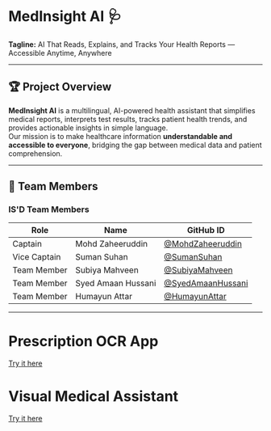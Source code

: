 # MedInsight AI 🩺

**Tagline:** AI That Reads, Explains, and Tracks Your Health Reports — Accessible Anytime, Anywhere

---


## 🏆 Project Overview
**MedInsight AI** is a multilingual, AI-powered health assistant that simplifies medical reports, interprets test results, tracks patient health trends, and provides actionable insights in simple language.  
Our mission is to make healthcare information **understandable and accessible to everyone**, bridging the gap between medical data and patient comprehension.

---

## 👥 Team Members


### IS'D Team Members

| Role           | Name                 | GitHub ID                                   |
|----------------|--------------------|--------------------------------------------|
| Captain        | Mohd Zaheeruddin     | [@MohdZaheeruddin](https://github.com/Mdzaheerjk) |
| Vice Captain   | Suman Suhan          | [@SumanSuhan](https://github.com/SumanSuhan1902-netizen)           |
| Team Member    | Subiya Mahveen       | [@SubiyaMahveen](https://github.com/SubiyaMahveen)     |
| Team Member    | Syed Amaan Hussani   | [@SyedAmaanHussani](https://github.com/SyedAmaanHussani) |
| Team Member    | Humayun Attar        | [@HumayunAttar](https://github.com/HumayunAttar)       |


---


# Prescription OCR App
[Try it here](https://prescriptionocr.streamlit.app/)

# Visual Medical Assistant
[Try it here](https://visual--medical--assistant.streamlit.app/)






